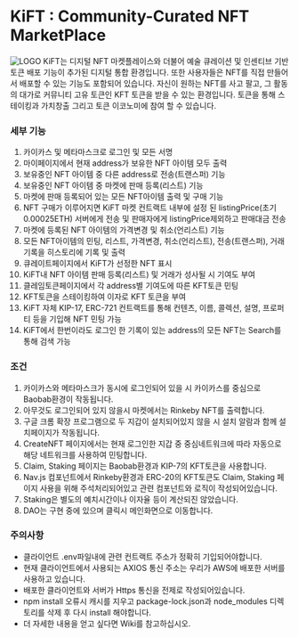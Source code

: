 # KiFT : Community-Curated NFT MarketPlace
![LOGO](https://gateway.pinata.cloud/ipfs/QmRwXds4eSWDiKXYsk2gaFMoyXYP1VQcHRK3P6CNbzSeFw)
KiFT는 디지털 NFT 마켓플레이스와 더불어 예술 큐레이션 및 인센티브 기반 토큰 배포 기능이 추가된 디지털 통합 환경입니다. 또한 사용자들은 NFT를 직접 만들어서 배포할 수 있는 기능도 포함되어 있습니다. 자신이 원하는 NFT를 사고 팔고, 그 활동의 대가로 커뮤니티 고유 토큰인 KFT 토큰을 받을 수 있는 환경입니다. 토큰을 통해 스테이킹과 가치창출 그리고 토큰 이코노미에 참여 할 수 있습니다.

### 세부 기능
1. 카이카스 및 메타마스크로 로그인 및 모든 서명 
2. 마이페이지에서 현재 address가 보유한 NFT 아이템 모두 출력
3. 보유중인 NFT 아이템 중 다른 address로 전송(트랜스퍼) 기능
4. 보유중인 NFT 아이템 중 마켓에 판매 등록(리스트) 기능
5. 마켓에 판매 등록되어 있는 모든 NFT아이템 출력 및 구매 기능
6. NFT 구매가 이루어지면 KiFT 마켓 컨트랙트 내부에 설정 된 listingPrice(초기 0.00025ETH) 서버에게 전송 및 판매자에게 listingPrice제외하고 판매대금 전송
7. 마켓에 등록된 NFT 아이템의 가격변경 및 취소(언리스트) 기능
8. 모든 NFT아이템의 민팅, 리스트, 가격변경, 취소(언리스트), 전송(트랜스퍼), 거래 기록을 히스토리에 기록 및 출력
9. 큐레이트페이지에서 KiFT가 선정한 NFT 표시
10. KiFT내 NFT 아이템 판매 등록(리스트) 및 거래가 성사될 시 기여도 부여
11. 클레임토큰페이지에서 각 address별 기여도에 따른 KFT토큰 민팅
12. KFT토큰을 스테이킹하여 이자로 KFT 토큰을 부여
13. KiFT 자체 KIP-17, ERC-721 컨트랙트를 통해 컨텐츠, 이름, 콜렉션, 설명, 프로퍼티 등을 기입해 NFT 민팅 가능
14. KiFT에서 한번이라도 로그인 한 기록이 있는 address의 모든 NFT는 Search를 통해 검색 가능

### 조건
1. 카이카스와 메타마스크가 동시에 로그인되어 있을 시 카이카스를 중심으로 Baobab환경이 작동됩니다.
2. 아무것도 로그인되어 있지 않을시 마켓에서는 Rinkeby NFT를 출력합니다.
3. 구글 크롬 확장 프로그램으로 두 지갑이 설치되어있지 않을 시 설치 알람과 함께 설치페이지가 작동됩니다.
4. CreateNFT 페이지에서는 현재 로그인한 지갑 중 중심네트워크에 따라 자동으로 해당 네트워크를 사용하여 민팅합니다.
5. Claim, Staking 페이지는 Baobab환경과 KIP-7의 KFT토큰을 사용합니다.
6. Nav.js 컴포넌트에서 Rinkeby환경과 ERC-20의 KFT토큰도 Claim, Staking 페이지 사용을 위해 주석처리되어있고 관련 컴포넌트와 로직이 작성되어있습니다. 
7. Staking은 별도의 예치시간이나 이자율 등이 계산되진 않았습니다.
8. DAO는 구현 중에 있으며 클릭시 메인화면으로 이동합니다.

### 주의사항
- 클라이언트 .env파일내에 관련 컨트랙트 주소가 정확히 기입되어야합니다.
- 현재 클라이언트에서 사용되는 AXIOS 통신 주소는 우리가 AWS에 배포한 서버를 사용하고 있습니다.
- 배포한 클라이언트와 서버가 Https 통신을 전제로 작성되어있습니다.
- npm install 오류시 캐시를 지우고 package-lock.json과 node_modules 디렉토리를 삭제 후 다시 install 해야합니다.
- 더 자세한 내용을 얻고 싶다면 Wiki를 참고하십시오.
